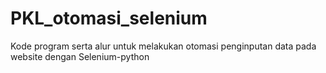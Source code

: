 # PKL_otomasi_selenium
Kode program serta alur untuk melakukan otomasi penginputan data pada website dengan Selenium-python

